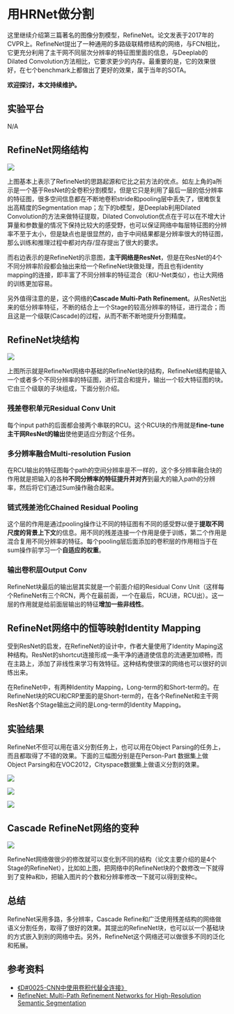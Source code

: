 #                                 用HRNet做分割

这里继续介绍第三篇著名的图像分割模型，RefineNet。论文发表于2017年的CVPR上。RefineNet提出了一种通用的多路级联精修结构的网络，与FCN相比，它更充分利用了主干网不同层次分辨率的特征图里面的信息，与Deeplab的Dilated Convolution方法相比，它要求更少的内存。最重要的是，它的效果很好，在七个benchmark上都做出了更好的效果，属于当年的SOTA。

**欢迎探讨，本文持续维护。**

## 实验平台

N/A

## RefineNet网络结构

![](images/Selection_525.png)

上图基本上表示了RefineNet的思路起源和它比之前方法的优点。如左上角的a所示是一个基于ResNet的全卷积分割模型，但是它只是利用了最后一层的低分辨率的特征图，很多空间信息都在不断地卷积stride和pooling层中丢失了，很难恢复出高精度的Segmentation map；左下的b模型，是Deeplab利用Dilated Convolution的方法来做特征提取，Dilated Convolution优点在于可以在不增大计算量和参数量的情况下保持比较大的感受野，也可以保证网络中每层特征图的分辨率不至于太小，但是缺点也是很显然的，由于中间结果都是分辨率很大的特征图，那么训练和推理过程中都对内存/显存提出了很大的要求。

而右边表示的是RefineNet的示意图，**主干网络是ResNet**，但是在ResNet的4个不同分辨率阶段都会抽出来给一个RefineNet块做处理，而且也有identity mapping的连接，即丰富了不同分辨率的特征混合（和U-Net类似），也让大网络的训练更加容易。

另外值得注意的是，这个网络的**Cascade Multi-Path Refinement**。从ResNet出来的低分辨率特征，不断的结合上一个Stage的较高分辨率的特征，进行混合；而且这是一个级联(Cascade)的过程，从而不断不断地提升分割精度。

## RefineNet块结构

![](images/Selection_526.png)

上图所示就是RefineNet网络中基础的RefineNet块的结构，RefineNet结构是输入一个或者多个不同分辨率的特征图，进行混合和提升，输出一个较大特征图的块。它由三个级联的子块组成，下面分别介绍。

### 残差卷积单元Residual Conv Unit

每个input path的后面都会接两个串联的RCU。这个RCU块的作用就是**fine-tune主干网ResNet的输出**使他更适应分割这个任务。

### 多分辨率融合Multi-resolution Fusion

在RCU输出的特征图每个path的空间分辨率是不一样的，这个多分辨率融合块的作用就是把输入的各种**不同分辨率的特征提升并对齐**到最大的输入path的分辨率，然后将它们通过Sum操作融合起来。

### 链式残差池化Chained Residual Pooling

这个层的作用是通过pooling操作让不同的特征图有不同的感受野以便于**提取不同尺度的背景上下文**的信息。用不同的残差连接一个作用是便于训练，第二个作用是混合复用不同分辨率的特征。每个pooling层后面添加的卷积层的作用相当于在sum操作前学习一个**自适应的权重**。

### 输出卷积层Output Conv

RefineNet块最后的输出层其实就是一个前面介绍的Residual Conv Unit（这样每个RefineNet有三个RCN，两个在最前面，一个在最后，RCU进，RCU出）。这一层的作用就是给前面层输出的特征**增加一些非线性**。

## RefineNet网络中的恒等映射Identity Mapping

受到ResNet的启发，在RefineNet的设计中，作者大量使用了Identity Maping这种结构。ResNet的shortcut连接形成一条干净的通道使信息的流通更加顺畅，而在主路上，添加了非线性来学习有效特征。这种结构使很深的网络也可以很好的训练出来。

在RefineNet中，有两种Identity Mapping，Long-term的和Short-term的。在RefineNet块的RCU和CRP里面的是Short-term的，在各个RefineNet和主干网ResNet各个Stage输出之间的是Long-term的Identity Mapping。

## 实验结果

RefineNet不但可以用在语义分割任务上，也可以用在Object Parsing的任务上，而且都取得了不错的效果。下面的三幅图分别是在Person-Part 数据集上做Object Parsing和在VOC2012，Cityspace数据集上做语义分割的效果。

![](images/Selection_527.png)

![](images/Selection_528.png)

![](images/Selection_529.png)

## Cascade RefineNet网络的变种

![](images/Selection_530.png)

RefineNet网络做很少的修改就可以变化到不同的结构（论文主要介绍的是4个Stage的RefineNet），比如如上图，把网络中的RefineNet块的个数修改一下就得到了变种a和b，把输入图片的个数和分辨率修改一下就可以得到变种c。

## 总结

RefineNet采用多路，多分辨率，Cascade Refine和广泛使用残差结构的网络做语义分割任务，取得了很好的效果。其提出的RefineNet块，也可以以一个基础块的方式嵌入到别的网络中去。另外，RefineNet这个网络还可以做很多不同的泛化和拓展。

## 参考资料

+ [《D#0025-CNN中使用卷积代替全连接》](https://github.com/Captain1986/CaptainBlackboard/blob/master/D%230025-CNN%E4%B8%AD%E4%BD%BF%E7%94%A8%E5%8D%B7%E7%A7%AF%E4%BB%A3%E6%9B%BF%E5%85%A8%E8%BF%9E%E6%8E%A5/D%230025.md)
+ [RefineNet: Multi-Path Refinement Networks for High-Resolution Semantic Segmentation](https://arxiv.org/abs/1611.06612)
